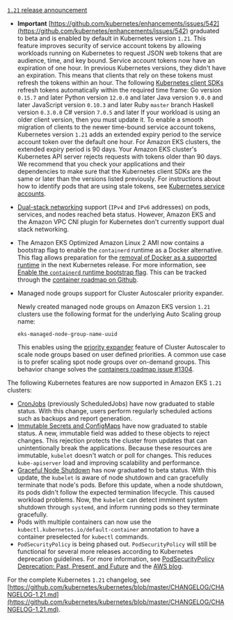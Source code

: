 [`1.21` release announcement](https://kubernetes.io/blog/2021/04/08/kubernetes-1-21-release-announcement/)

- **Important**
  [https://github.com/kubernetes/enhancements/issues/542](https://github.com/kubernetes/enhancements/issues/542) graduated to beta and is enabled by default in Kubernetes version `1.21`. This feature improves security of service account tokens by allowing workloads running on Kubernetes to request JSON web tokens that are audience, time, and key bound. Service account tokens now have an expiration of one hour. In previous Kubernetes versions, they didn't have an expiration. This means that clients that rely on these tokens must refresh the tokens within an hour. The following [Kubernetes client SDKs](https://kubernetes.io/docs/reference/using-api/client-libraries/) refresh tokens automatically within the required time frame:
  Go version `0.15.7` and later
  Python version `12.0.0` and later
  Java version `9.0.0` and later
  JavaScript version `0.10.3` and later
  Ruby `master` branch
  Haskell version `0.3.0.0`
  C# version `7.0.5` and later
  If your workload is using an older client version, then you must update it. To enable a smooth migration of clients to the newer time-bound service account tokens, Kubernetes version `1.21` adds an extended expiry period to the service account token over the default one hour. For Amazon EKS clusters, the extended expiry period is 90 days. Your Amazon EKS cluster's Kubernetes API server rejects requests with tokens older than 90 days. We recommend that you check your applications and their dependencies to make sure that the Kubernetes client SDKs are the same or later than the versions listed previously. For instructions about how to identify pods that are using stale tokens, see [Kubernetes service accounts](service-accounts.md#identify-pods-using-stale-tokens).
- [Dual-stack networking](https://kubernetes.io/docs/concepts/services-networking/dual-stack/) support (`IPv4` and `IPv6` addresses) on pods, services, and nodes reached beta status. However, Amazon EKS and the Amazon VPC CNI plugin for Kubernetes don't currently support dual stack networking.
- The Amazon EKS Optimized Amazon Linux 2 AMI now contains a bootstrap flag to enable the `containerd` runtime as a Docker alternative. This flag allows preparation for the [removal of Docker as a supported runtime](https://kubernetes.io/blog/2020/12/02/dockershim-faq/) in the next Kubernetes release. For more information, see [Enable the `containerd` runtime bootstrap flag](eks-optimized-ami.md#containerd-bootstrap). This can be tracked through the [ container roadmap on Github](https://github.com/aws/containers-roadmap/issues/313).
- Managed node groups support for Cluster Autoscaler priority expander.

  Newly created managed node groups on Amazon EKS version `1.21` clusters use the following format for the underlying Auto Scaling group name:

  `eks-managed-node-group-name-uuid`

  This enables using the [priority expander](https://github.com/kubernetes/autoscaler/blob/master/cluster-autoscaler/expander/priority/readme.md) feature of Cluster Autoscaler to scale node groups based on user defined priorities. A common use case is to prefer scaling spot node groups over on-demand groups. This behavior change solves the [containers roadmap issue #1304](https://github.com/aws/containers-roadmap/issues/1304).

The following Kubernetes features are now supported in Amazon EKS `1.21` clusters:

- [CronJobs](https://kubernetes.io/docs/concepts/workloads/controllers/cron-jobs/) (previously ScheduledJobs) have now graduated to stable status. With this change, users perform regularly scheduled actions such as backups and report generation.
- [Immutable Secrets and ConfigMaps](https://kubernetes.io/docs/concepts/configuration/secret/#secret-immutable) have now graduated to stable status. A new, immutable field was added to these objects to reject changes. This rejection protects the cluster from updates that can unintentionally break the applications. Because these resources are immutable, `kubelet` doesn't watch or poll for changes. This reduces `kube-apiserver` load and improving scalability and performance.
- [Graceful Node Shutdown](https://kubernetes.io/blog/2021/04/21/graceful-node-shutdown-beta/) has now graduated to beta status. With this update, the `kubelet` is aware of node shutdown and can gracefully terminate that node's pods. Before this update, when a node shutdown, its pods didn't follow the expected termination lifecycle. This caused workload problems. Now, the `kubelet` can detect imminent system shutdown through `systemd`, and inform running pods so they terminate gracefully.
- Pods with multiple containers can now use the `kubectl.kubernetes.io/default-container` annotation to have a container preselected for `kubectl` commands.
- `PodSecurityPolicy` is being phased out. `PodSecurityPolicy` will still be functional for several more releases according to Kubernetes deprecation guidelines. For more information, see [PodSecurityPolicy Deprecation: Past, Present, and Future](https://kubernetes.io/blog/2021/04/06/podsecuritypolicy-deprecation-past-present-and-future) and the [AWS blog](http://aws.amazon.com/blogs/containers/using-gatekeeper-as-a-drop-in-pod-security-policy-replacement-in-amazon-eks/).

For the complete Kubernetes `1.21` changelog, see [https://github.com/kubernetes/kubernetes/blob/master/CHANGELOG/CHANGELOG-1.21.md](https://github.com/kubernetes/kubernetes/blob/master/CHANGELOG/CHANGELOG-1.21.md).
